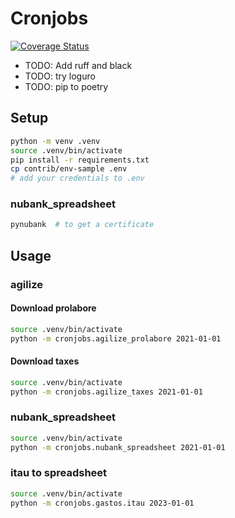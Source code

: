 # Cronjobs

[![Coverage Status](https://coveralls.io/repos/github/lucasrcezimbra/cronjobs/badge.svg)](https://coveralls.io/github/lucasrcezimbra/cronjobs)


- TODO: Add ruff and black
- TODO: try loguro
- TODO: pip to poetry


## Setup

```bash
python -m venv .venv
source .venv/bin/activate
pip install -r requirements.txt
cp contrib/env-sample .env
# add your credentials to .env
```

### nubank_spreadsheet
```bash
pynubank  # to get a certificate
```


## Usage

### agilize

#### Download prolabore

```bash
source .venv/bin/activate
python -m cronjobs.agilize_prolabore 2021-01-01
```

#### Download taxes

```bash
source .venv/bin/activate
python -m cronjobs.agilize_taxes 2021-01-01
```


### nubank_spreadsheet

```bash
source .venv/bin/activate
python -m cronjobs.nubank_spreadsheet 2021-01-01
```

### itau to spreadsheet

```bash
source .venv/bin/activate
python -m cronjobs.gastos.itau 2023-01-01
```
